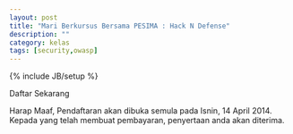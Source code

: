 ```yaml
---
layout: post
title: "Mari Berkursus Bersama PESIMA : Hack N Defense"
description: ""
category: kelas
tags: [security,owasp]
---
```

{% include JB/setup %}

Daftar Sekarang  

Harap Maaf, Pendaftaran akan dibuka semula pada Isnin, 14 April 2014. Kepada yang telah membuat pembayaran, penyertaan anda akan diterima.



